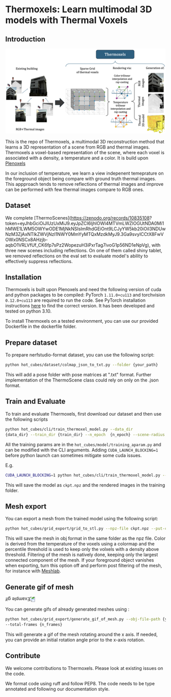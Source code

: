 # Thermoxels: Learn multimodal 3D models with Thermal Voxels

## Introduction

![Summary of the method](images/thermoxels_pipeline.png)

This is the repo of Thermoxels, a multimodal 3D reconstruction method that learns a 3D representation of a scene from RGB and thermal images.
Thermoxels a voxel-based representation of the scene, where each voxel
is associated with a density, a temperature and a color.
It is build upon [Plenoxels](https://github.com/sxyu/svox2)

In our inclusion of temperature, we learn a view indepenent temeprature on the
foreground object being compare with ground truth thermal images.
This appproach tends to remove reflections of thermal images and improve can be
performed with few thermal images compare to RGB ones.

## Dataset

We complete [ThermoScenes](<https://zenodo.org/records/10835108>? token=eyJhbGciOiJIUzUxMiJ9.eyJpZCI6IjhlOWI4MTVmLWZlOGUtNDA0Mi1hMWE1LWM5OWYwODE1MjNkNSIsImRhdGEiOnt9LCJyYW5kb20iOiI3NDUwNzM3ZjAxNTlkZWVjNzI1NWY0MmYyMTQxMzdkMyJ9.3Ga9svyICCtX8FwVOWx0NSCx8AHzjb-aqbO1VRLVfUf_CK6fp7sPz2WopezuH3iPxrTag7ivoG1p56ND1eNpVg),
with three new scenes including reflections. On one of them called shiny tablet, we
removed reflections on the eval set to evaluate model's ability to effectively
suppress reflections.

## Installation

Thermoxels is built upon Plenoxels and need the following version of cuda and python
packages to be compiled:
PyTorch `1.11.0+cu113` and torchvision `0.12.0+cu113` are required to run the code.
See PyTorch installation instructions [here](https://pytorch.org/get-started/previous-versions/) to find the correct version.
It has been developed and tested on python 3.10.

To install Thermoxels on a tested environment, you can use our provided Dockerfile
in the dockerfile folder.

## Prepare dataset

To prepare nerfstudio-format dataset, you can use the following script:

```bash
python hot_cubes/dataset/colmap_json_to_txt.py --folder {your_path}
```

This will add a pose folder with pose matrices at ".txt" format. Further
implementation of the ThermoScene class could rely on only on the .json format.

## Train and Evaluate

To train and evaluate Thermoxels, first download our dataset and then use the following
scripts

```bash
python hot_cubes/cli/train_thermoxel_model.py --data_dir
{data_dir} --train_dir {train_dir} --n_epoch  {n_epoch} --scene-radius {radius}
```

All the training params are in the `hot_cubes/model/training_aparam.py` and can be
modified with the CLI arguments.
Adding `CUDA_LAUNCH_BLOCKING=1` before python launch can sometimes mitigate some cuda
issues.

E.g.

```bash
CUDA_LAUNCH_BLOCKING=1 python hot_cubes/cli/train_thermoxel_model.py --data_dir dataset/dataset_name --train_dir training/ --n_epoch  10 --scene-radius 10
```

This will save the model as `ckpt.npz` and the rendered images in the training folder.

## Mesh export

You can export a mesh from the trained model using the following script:

```bash
python hot_cubes/grid_export/grid_to_stl.py --npz-file ckpt.npz --put-colors --percentile-threshold 90
```

This will save the mesh in obj format in the same folder as the npz file. Color is
derived from the temperature of the voxels using a colormap and the percentile
threshold is used to keep only the volxels with a density above threshold.
Filtering of the mesh is natively done, keeping only the largest connected component
of the mesh. If your foreground object vanishes when exporting, turn this option off
and perform post filtering of the mesh, for instance with [Meshlab](https://www.meshlab.net/).

## Generate gif of mesh

<img src="images/animation.gif" alt="Example gif" style="transform: rotate(180deg);">

You can generate gifs of already generated meshes using :

```bash
python hot_cubes/grid_export/generate_gif_of_mesh.py --obj-file-path {your_path.obj}
--total-frames {n_frames}
```

This will generate a gif of the mesh rotating around the x axis.
If needed, you can provide an initial rotation angle prior to the x-axis rotation.

## Contribute

We welcome contributions to Thermoxels. Please look at existing issues on the code.

We format code using ruff and follow PEP8.
The code needs to be type annotated and following our documentation style.
